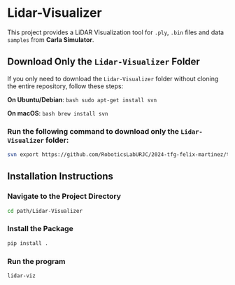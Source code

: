 # Lidar-Visualizer

This project provides a LiDAR Visualization tool for `.ply`, `.bin` files and data `samples` from __Carla Simulator__.

## Download Only the `Lidar-Visualizer` Folder

If you only need to download the `Lidar-Visualizer` folder without cloning the entire repository, follow these steps:

**On Ubuntu/Debian**:
     ```bash
     sudo apt-get install svn
     ```

**On macOS**:
     ```bash
     brew install svn
     ```

### Run the following command to download only the `Lidar-Visualizer` folder:

   ```bash
   svn export https://github.com/RoboticsLabURJC/2024-tfg-felix-martinez/trunk/Lidar-Visualizer
   ```

## Installation Instructions

### Navigate to the Project Directory

```bash
cd path/Lidar-Visualizer
```

### Install the Package

```bash
pip install .
```

### Run the program

```bash
lidar-viz
```


